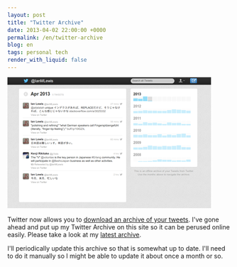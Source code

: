 ```yaml
---
layout: post
title: "Twitter Archive"
date: 2013-04-02 22:00:00 +0000
permalink: /en/twitter-archive
blog: en
tags: personal tech
render_with_liquid: false
---
```


![](/assets/images/702/twitter_archive_medium.png)

Twitter now allows you to [download an archive of your
tweets](http://blog.twitter.com/2012/12/your-twitter-archive.html). I've gone
ahead and put up my Twitter Archive on this site so it can be perused online
easily. Please take a look at my [latest
archive](https://storage.googleapis.com/static.ianlewis.org/prod/twitter_archive/latest/index.html).

I'll periodically update this archive so that is somewhat up to date. I'll need
to do it manually so I might be able to update it about once a month or so.

